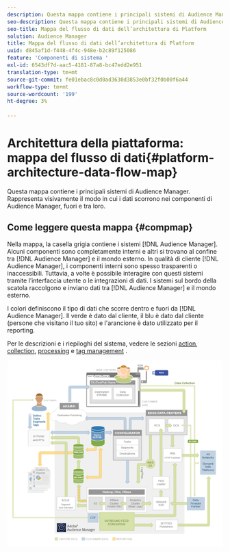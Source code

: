 ```yaml
---
description: Questa mappa contiene i principali sistemi di Audience Manager. Rappresenta visivamente il modo in cui i dati scorrono nei componenti di Audience Manager, fuori e tra loro.
seo-description: Questa mappa contiene i principali sistemi di Audience Manager. Rappresenta visivamente il modo in cui i dati scorrono nei componenti di Audience Manager, fuori e tra loro.
seo-title: Mappa del flusso di dati dell’architettura di Platform
solution: Audience Manager
title: Mappa del flusso di dati dell’architettura di Platform
uuid: d845af1d-f448-4f4c-948e-b2c89f125086
feature: 'Componenti di sistema '
exl-id: 6543df7d-aac5-4181-87a8-bc47edd2e951
translation-type: tm+mt
source-git-commit: fe01ebac8c0d0ad3630d3853e0bf32f0b00f6a44
workflow-type: tm+mt
source-wordcount: '199'
ht-degree: 3%

---
```


# Architettura della piattaforma: mappa del flusso di dati{#platform-architecture-data-flow-map}

Questa mappa contiene i principali sistemi di Audience Manager. Rappresenta visivamente il modo in cui i dati scorrono nei componenti di Audience Manager, fuori e tra loro.

## Come leggere questa mappa {#compmap}

<!-- 

c_compmap.xml

 -->

Nella mappa, la casella grigia contiene i sistemi [!DNL Audience Manager]. Alcuni componenti sono completamente interni e altri si trovano al confine tra [!DNL Audience Manager] e il mondo esterno. In qualità di cliente [!DNL Audience Manager], i componenti interni sono spesso trasparenti o inaccessibili. Tuttavia, a volte è possibile interagire con questi sistemi tramite l’interfaccia utente o le integrazioni di dati. I sistemi sul bordo della scatola raccolgono e inviano dati tra [!DNL Audience Manager] e il mondo esterno.

I colori definiscono il tipo di dati che scorre dentro e fuori da [!DNL Audience Manager]. Il verde è dato dal cliente, il blu è dato dal cliente (persone che visitano il tuo sito) e l&#39;arancione è dato utilizzato per il reporting.

Per le descrizioni e i riepiloghi del sistema, vedere le sezioni [action](../../reference/system-components/components-data-action.md), [collection](../../reference/system-components/components-data-collection.md), [processing](../../reference/system-components/components-data-processing.md) e [tag management](../../reference/system-components/components-tag-management.md) .

![](assets/flowmap.png)
